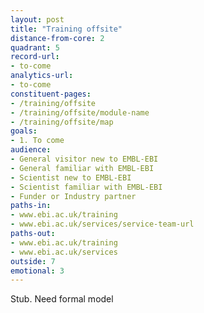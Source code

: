 ```yaml
---
layout: post
title: "Training offsite"
distance-from-core: 2
quadrant: 5
record-url:
- to-come
analytics-url:
- to-come
constituent-pages:
- /training/offsite
- /training/offsite/module-name
- /training/offsite/map
goals:
- 1. To come
audience:
- General visitor new to EMBL-EBI
- General familiar with EMBL-EBI
- Scientist new to EMBL-EBI
- Scientist familiar with EMBL-EBI
- Funder or Industry partner
paths-in:
- www.ebi.ac.uk/training
- www.ebi.ac.uk/services/service-team-url
paths-out:
- www.ebi.ac.uk/training
- www.ebi.ac.uk/services
outside: 7
emotional: 3 
---
```


Stub. Need formal model
